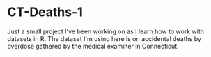 # CT-Deaths-1

Just a small project I've been working on as I learn how to work with datasets in R.
The dataset I'm using here is on accidental deaths by overdose gathered by the medical examiner in Connecticut.
